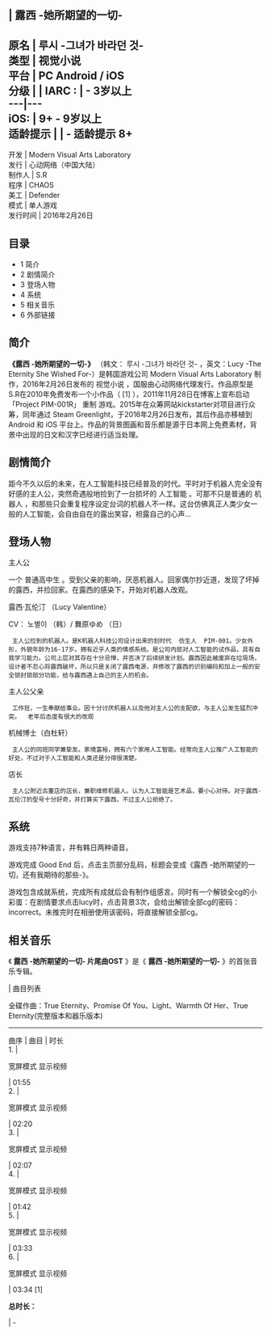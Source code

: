 |  露西 -她所期望的一切-  
---  
原名  |  루시 -그녀가 바라던 것-   
类型  |  视觉小说   
平台  |  PC  Android  /  iOS   
分级  |  |  IARC  :  |  \- 3岁以上   
---|---  
iOS:  |  **9+** \- 9岁以上   
适龄提示  |  |  \-  适龄提示  8+   
---  
开发  |  Modern Visual Arts Laboratory   
发行  |  心动网络（中国大陆）   
制作人  |  S.R   
程序  |  CHAOS   
美工  |  Defender   
模式  |  单人游戏   
发行时间  |  2016年2月26日   
  
##  目录

  * 1  简介 
  * 2  剧情简介 
  * 3  登场人物 
  * 4  系统 
  * 5  相关音乐 
  * 6  外部链接 

##  简介

**《露西 -她所期望的一切-》** （韩文：  루시 -그녀가 바라던 것-  ，英文：Lucy -The Eternity She Wished
For-）是韩国游戏公司  Modern Visual Arts Laboratory  制作，2016年2月26日发布的  视觉小说
，国服由心动网络代理发行。作品原型是S.R在2010年免费发布一个小作品（  [1]  ），2011年11月28日在博客上宣布启动「Project
PIM-001R」  重制  游戏。2015年在众筹网站kickstarter对项目进行众筹，同年通过  Steam
Greenlight，于2016年2月26日发布，其后作品亦移植到  Android  和  iOS
平台上。作品的背景图画和音乐都是源于日本网上免费素材，背景中出现的日文和汉字已经进行适当处理。

##  剧情简介

距今不久以后的未来，在人工智能科技已经普及的时代。平时对于机器人完全没有好感的主人公，突然奇遇般地捡到了一台损坏的  人工智能  。可那不只是普通的
机器人  ，和那些只会重复程序设定台词的机器人不一样。这台仿佛真正人类少女一般的人工智能，会自由自在的露出笑容，袒露自己的心声…

##  登场人物

主人公

一个  普通高中生  。受到父亲的影响，厌恶机器人。回家偶尔抄近道，发现了坏掉的露西，并捡回家。在露西的感染下，开始对机器人改观。

露西·瓦伦汀  （Lucy Valentine）

CV：  노별이  （韩）/  舞原ゆめ  （日）

     主人公捡到的机器人。是K机器人科技公司设计出来的划时代  仿生人  PIM-001。少女外形，外貌年龄为16-17岁。拥有近乎人类的情感系统。是公司内部对人工智能的试作品，具有自我学习能力。公司上层对其存在十分忌惮，并否决了后续研发计划。露西因此被废弃在垃圾场，设计者不忍心将露西破坏，所以只是关闭了露西电源，并修改了露西的识别编码和加上一般的安全锁封锁部分功能，给与露西遇上自己的主人的机会。 

主人公父亲

     工作狂，一生奉献给事业。因十分讨厌机器人以及他对主人公的支配欲，与主人公发生猛烈冲突。  老年后态度有很大的改观 

机械博士（白杜轩）

     主人公的同班同学兼挚友。家境富裕，拥有六个家用人工智能。经常向主人公推广人工智能的好处，不过对于人工智能和人类还是分得很清楚。 

店长

     主人公附近古董店的店长，兼职维修机器人。认为人工智能是艺术品，要小心对待。对于露西·瓦伦汀的型号十分好奇，并打算买下露西，不过主人公拒绝了。 

##  系统

游戏支持7种语言，并有韩日两种语音。

游戏完成  Good End  后，点击主页部分乱码，标题会变成《露西 -她所期望的一切，还有我期待的那些-》。

游戏包含成就系统，完成所有成就后会有制作组感言。同时有一个解锁全cg的小彩蛋：在剧情要求点击lucy时，点击背景3次，会给出解锁全部cg的密码：incorrect。未推完时在相册使用该密码，将直接解锁全部cg。

##  相关音乐

《 **露西 -她所期望的一切- 片尾曲OST** 》是《 **露西 -她所期望的一切-** 》的首张音乐专辑。

|  曲目列表

全碟作曲：True Eternity、Promise Of You、Light、Warmth Of Her、True Eternity(完整版本和器乐版本)  
  
---  
曲序  |  曲目  |  时长   
1\.  | 

宽屏模式  显示视频

|  01:55  
2\.  | 

宽屏模式  显示视频

|  02:20  
3\.  | 

宽屏模式  显示视频

|  02:07  
4\.  | 

宽屏模式  显示视频

|  01:42  
5\.  | 

宽屏模式  显示视频

|  03:33  
6\.  | 

宽屏模式  显示视频

|  03:34  [1]  
  
**总时长：**

|  \-  
  
